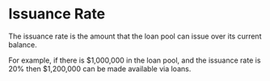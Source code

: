 # Issuance Rate



The issuance rate is the amount that the loan pool can issue over its current balance.



For example, if there is $1,000,000 in the loan pool, and the issuance rate is 20% then $1,200,000 can be made available via loans.
